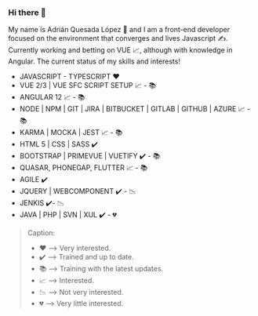 ### Hi there 👋

My name is Adrián Quesada López 🙌 and I am a front-end developer focused on the environment that converges and lives Javascript ✍️.
Currently working and betting on VUE 📈, although with knowledge in Angular. 
The current status of my skills and interests!

- JAVASCRIPT - TYPESCRIPT  ❤️
- VUE 2/3 | VUE SFC SCRIPT SETUP  📈 - 📚
- ANGULAR 12  📈 - 📚
- NODE | NPM | GIT | JIRA | BITBUCKET | GITLAB | GITHUB | AZURE 📈 - 📚
- KARMA | MOCKA | JEST 📈 - 📚
- HTML 5 | CSS | SASS ✔️
- BOOTSTRAP | PRIMEVUE | VUETIFY ✔️ -  📚
- QUASAR, PHONEGAP, FLUTTER  📈 - 📚
- AGILE ✔️
-  JQUERY | WEBCOMPONENT   ✔️ - 📉
-  JENKIS ✔️- 📉
- JAVA | PHP | SVN | XUL ✔️ - 💔

> Caption:
> - ❤️ --> Very interested.
> - ✔️ --> Trained and up to date. 
> - 📚 --> Training with the latest updates.
> - 📈 --> Interested.
> - 📉 --> Not very interested.
> - 💔 --> Very little interested.

<!--
**AdrianQL/AdrianQL** is a ✨ _special_ ✨ repository because its `README.md` (this file) appears on your GitHub profile.

Here are some ideas to get you started:

- 🔭 I’m currently working on ...
- 🌱 I’m currently learning ...
- 👯 I’m looking to collaborate on ...
- 🤔 I’m looking for help with ...
- 💬 Ask me about ...
- 📫 How to reach me: ...
- 😄 Pronouns: ...
- ⚡ Fun fact: ...
-->
